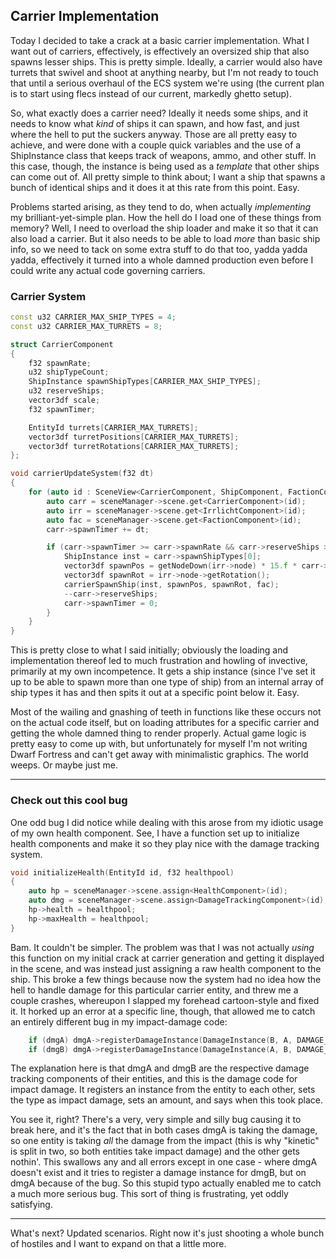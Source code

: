 ## Carrier Implementation

Today I decided to take a crack at a basic carrier implementation. What I want out of carriers, effectively, is effectively an oversized ship that also spawns lesser ships. This is pretty simple. Ideally, a carrier would also have turrets that swivel and shoot at anything nearby, but I'm not ready to touch that until a serious overhaul of the ECS system we're using (the current plan is to start using flecs instead of our current, markedly ghetto setup).

So, what exactly does a carrier need? Ideally it needs some ships, and it needs to know what _kind_ of ships it can spawn, and how fast, and just where the hell to put the suckers anyway. Those are all pretty easy to achieve, and were done with a couple quick variables and the use of a ShipInstance class that keeps track of weapons, ammo, and other stuff. In this case, though, the instance is being used as a _template_ that other ships can come out of. All pretty simple to think about; I want a ship that spawns a bunch of identical ships and it does it at this rate from this point. Easy.

Problems started arising, as they tend to do, when actually _implementing_ my brilliant-yet-simple plan. How the hell do I load one of these things from memory? Well, I need to overload the ship loader and make it so that it can also load a carrier. But it also needs to be able to load _more_ than basic ship info, so we need to tack on some extra stuff to do that too, yadda yadda yadda, effectively it turned into a whole damned production even before I could write any actual code governing carriers.

### Carrier System

```cpp
const u32 CARRIER_MAX_SHIP_TYPES = 4;
const u32 CARRIER_MAX_TURRETS = 8;

struct CarrierComponent
{
	f32 spawnRate;
	u32 shipTypeCount;
	ShipInstance spawnShipTypes[CARRIER_MAX_SHIP_TYPES];
	u32 reserveShips;
	vector3df scale;
	f32 spawnTimer;

	EntityId turrets[CARRIER_MAX_TURRETS];
	vector3df turretPositions[CARRIER_MAX_TURRETS];
	vector3df turretRotations[CARRIER_MAX_TURRETS];
};

void carrierUpdateSystem(f32 dt)
{
	for (auto id : SceneView<CarrierComponent, ShipComponent, FactionComponent, IrrlichtComponent>(sceneManager->scene)) {
		auto carr = sceneManager->scene.get<CarrierComponent>(id);
		auto irr = sceneManager->scene.get<IrrlichtComponent>(id);
		auto fac = sceneManager->scene.get<FactionComponent>(id);
		carr->spawnTimer += dt;

		if (carr->spawnTimer >= carr->spawnRate && carr->reserveShips > 0) {
			ShipInstance inst = carr->spawnShipTypes[0];
			vector3df spawnPos = getNodeDown(irr->node) * 15.f * carr->scale.Y;
			vector3df spawnRot = irr->node->getRotation();
			carrierSpawnShip(inst, spawnPos, spawnRot, fac);
			--carr->reserveShips;
			carr->spawnTimer = 0;
		}
	}
}
```

This is pretty close to what I said initially; obviously the loading and implementation thereof led to much frustration and howling of invective, primarily at my own incompetence. It gets a ship instance (since I've set it up to be able to spawn more than one type of ship) from an internal array of ship types it has and then spits it out at a specific point below it. Easy.

Most of the wailing and gnashing of teeth in functions like these occurs not on the actual code itself, but on loading attributes for a specific carrier and getting the whole damned thing to render properly. Actual game logic is pretty easy to come up with, but unfortunately for myself I'm not writing Dwarf Fortress and can't get away with minimalistic graphics. The world weeps. Or maybe just me.

---
### Check out this cool bug

One odd bug I did notice while dealing with this arose from my idiotic usage of my own health component. See, I have a function set up to initialize health components and make it so they play nice with the damage tracking system.
```cpp
void initializeHealth(EntityId id, f32 healthpool)
{
	auto hp = sceneManager->scene.assign<HealthComponent>(id);
	auto dmg = sceneManager->scene.assign<DamageTrackingComponent>(id);
	hp->health = healthpool;
	hp->maxHealth = healthpool;
}
```
Bam. It couldn't be simpler. The problem was that I was not actually _using_ this function on my initial crack at carrier generation and getting it displayed in the scene, and was instead just assigning a raw health component to the ship. This broke a few things because now the system had no idea how the hell to handle damage for this particular carrier entity, and threw me a couple crashes, whereupon I slapped my forehead cartoon-style and fixed it. It horked up an error at a specific line, though, that allowed me to catch an entirely different bug in my impact-damage code:

```cpp
	if (dmgA) dmgA->registerDamageInstance(DamageInstance(B, A, DAMAGE_TYPE::IMPACT, kinetic / 2, device->getTimer()->getTime()));
	if (dmgB) dmgA->registerDamageInstance(DamageInstance(A, B, DAMAGE_TYPE::IMPACT, kinetic / 2, device->getTimer()->getTime()));
```
The explanation here is that dmgA and dmgB are the respective damage tracking components of their entities, and this is the damage code for impact damage. It registers an instance from the entity to each other, sets the type as impact damage, sets an amount, and says when this took place.

You see it, right? There's a very, very simple and silly bug causing it to break here, and it's the fact that in both cases dmgA is taking the damage, so one entity is taking _all_ the damage from the impact (this is why "kinetic" is split in two, so both entities take impact damage) and the other gets nothin'. This swallows any and all errors except in one case - where dmgA doesn't exist and it tries to register a damage instance for dmgB, but on dmgA because of the bug. So this stupid typo actually enabled me to catch a much more serious bug. This sort of thing is frustrating, yet oddly satisfying.

---

What's next? Updated scenarios. Right now it's just shooting a whole bunch of hostiles and I want to expand on that a little more.
